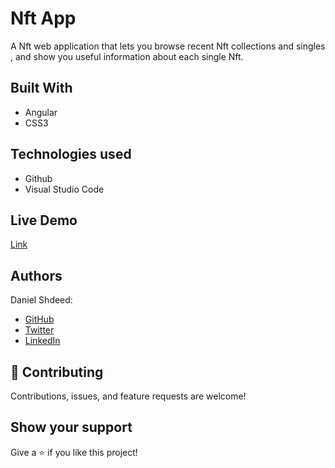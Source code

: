 # Nft App
 A Nft web application that lets you browse recent Nft collections and singles , and show you useful information about each single Nft.

## Built With
- Angular
- CSS3
## Technologies used
- Github
- Visual Studio Code
## Live Demo

[Link](https://magnificent-taiyaki-1f5a78.netlify.app/)

## Authors

 Daniel Shdeed:

- [GitHub](https://github.com/Danieldotcomcoder)
- [Twitter](https://twitter.com/DannyDotcoder)
- [LinkedIn](https://www.linkedin.com/in/daniel-shdeed/)

## 🤝 Contributing

Contributions, issues, and feature requests are welcome!

## Show your support

Give a ⭐️ if you like this project!
